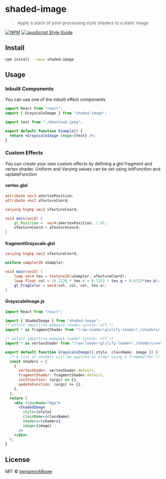 # shaded-image

> Apply a stack of post-processing style shaders to a static image

[![NPM](https://img.shields.io/npm/v/shaded-image.svg)](https://www.npmjs.com/package/shaded-image) [![JavaScript Style Guide](https://img.shields.io/badge/code_style-standard-brightgreen.svg)](https://standardjs.com)

## Install

```bash
npm install --save shaded-image
```

## Usage

### Inbuilt Components

You can use one of the inbuilt effect components

```jsx
import React from "react";
import { GrayscaleImage } from "shaded-image";

import test from "./download.jpeg";

export default function Example() {
  return <GrayscaleImage image={test} />;
}
```

### Custom Effects

You can create your own custom effects by defining a glsl fragment and vertex shader. Uniform and Varying values can be set using initFunction and updateFunction

#### vertex.glsl

```glsl
attribute vec3 aVertexPosition;
attribute vec2 aTextureCoord;

varying highp vec2 vTextureCoord;

void main(void) {
	gl_Position =  vec4(aVertexPosition, 1.0);
	vTextureCoord = aTextureCoord;
}

```

#### fragmentGrayscale.glsl

```glsl
varying highp vec2 vTextureCoord;

uniform sampler2D uSampler;

void main(void) {
	lowp vec4 tex = texture2D(uSampler, vTextureCoord);
	lowp float col = (0.2126 * tex.r + 0.7152 * tex.g + 0.0722*tex.b);
	gl_FragColor = vec4(col, col, col, tex.a);
}

```

#### GrayscaleImage.js

```jsx
import React from "react";

import { ShadedImage } from "shaded-image";
/* eslint import/no-webpack-loader-syntax: off */
import * as fragmentShader from "!raw-loader!glslify-loader!./shaders/fragmentGrayscale.glsl";

/* eslint import/no-webpack-loader-syntax: off */
import * as vertexShader from "!raw-loader!glslify-loader!./shaders/vertex.glsl";

export default function GrayscaleImage({ style, className, image }) {
  /* A list of shaders will be applied in order using a framebuffer */
  const shaders = [
    {
      vertexShader: vertexShader.default,
      fragmentShader: fragmentShader.default,
      initFunction: (args) => {},
      updateFunction: (args) => {},
    },
  ];
  return (
    <div className="App">
      <ShadedImage
        style={style}
        className={className}
        shaders={shaders}
        image={image}
      />
    </div>
  );
}
```

## License

MIT © [benjaminARowe](https://github.com/benjaminARowe)
